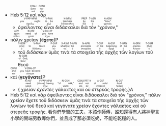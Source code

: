 - <rt>Heb 5:12</rt> <RUBY><ruby><ruby>καὶ<rt>καί</rt></ruby><rt>Even</rt></ruby><rt>CONJ</rt></RUBY> <RUBY><ruby><ruby>γὰρ<rt>γάρ</rt></ruby><rt>for</rt></ruby><rt>CONJ</rt></RUBY> 
	- <RUBY><ruby><ruby><em>ὀφείλοντες</em><rt>ὀφείλω</rt></ruby><rt>you ought</rt></ruby><rt>V-PAP-NPM</rt></RUBY> <RUBY><ruby><ruby><em>εἶναι</em><rt>εἰμί</rt></ruby><rt>to be</rt></ruby><rt>V-PAN</rt></RUBY> <RUBY><ruby><ruby>διδάσκαλοι<rt>διδάσκαλος</rt></ruby><rt>teachers</rt></ruby><rt>N-NPM</rt></RUBY> <RUBY><ruby><ruby>διὰ<rt>διά</rt></ruby><rt>by</rt></ruby><rt>PREP</rt></RUBY> <RUBY><ruby><ruby>τὸν<rt>ὁ</rt></ruby><rt>the</rt></ruby><rt>T-ASM</rt></RUBY> <RUBY><ruby><ruby>"χρόνον,"<rt>χρόνος</rt></ruby><rt>"time,"</rt></ruby><rt>N-ASM</rt></RUBY> 
- <RUBY><ruby><ruby>πάλιν<rt>πάλιν</rt></ruby><rt>again</rt></ruby><rt>ADV</rt></RUBY> <RUBY><ruby><ruby>χρείαν<rt>χρεία</rt></ruby><rt>need of</rt></ruby><rt>N-ASF</rt></RUBY> (<RUBY><ruby><ruby><strong>ἔχετε</strong><rt>ἔχω</rt></ruby><rt>you have</rt></ruby><rt>V-PAI-2P</rt></RUBY>)P 
	- <RUBY><ruby><ruby>τοῦ<rt>ὁ</rt></ruby><rt>[one]</rt></ruby><rt>T-GSN</rt></RUBY> <RUBY><ruby><ruby><em>διδάσκειν</em><rt>διδάσκω</rt></ruby><rt>to teach</rt></ruby><rt>V-PAN</rt></RUBY> <RUBY><ruby><ruby>ὑμᾶς<rt>σύ</rt></ruby><rt>you</rt></ruby><rt>P-2AP</rt></RUBY> <RUBY><ruby><ruby>τινὰ<rt>τις</rt></ruby><rt>what [is]</rt></ruby><rt>X-ASM</rt></RUBY> <RUBY><ruby><ruby>τὰ<rt>ὁ</rt></ruby><rt>the</rt></ruby><rt>T-APN</rt></RUBY> <RUBY><ruby><ruby>στοιχεῖα<rt>στοιχεῖον</rt></ruby><rt>principles</rt></ruby><rt>N-APN</rt></RUBY> <RUBY><ruby><ruby>τῆς<rt>ὁ</rt></ruby><rt>of the</rt></ruby><rt>T-GSF</rt></RUBY> <RUBY><ruby><ruby>ἀρχῆς<rt>ἀρχή</rt></ruby><rt>beginning</rt></ruby><rt>N-GSF</rt></RUBY> <RUBY><ruby><ruby>τῶν<rt>ὁ</rt></ruby><rt>of the</rt></ruby><rt>T-GPN</rt></RUBY> <RUBY><ruby><ruby>λογίων<rt>λόγιον</rt></ruby><rt>oracles</rt></ruby><rt>N-GPN</rt></RUBY> <RUBY><ruby><ruby>τοῦ<rt>ὁ</rt></ruby><rt>[the]</rt></ruby><rt>T-GSM</rt></RUBY> <RUBY><ruby><ruby>θεοῦ<rt>θεός</rt></ruby><rt>of God;</rt></ruby><rt>N-GSM</rt></RUBY> 
- <RUBY><ruby><ruby>καὶ<rt>καί</rt></ruby><rt>and</rt></ruby><rt>CONJ</rt></RUBY> (<RUBY><ruby><ruby><strong>γεγόνατε</strong><rt>γίνομαι</rt></ruby><rt>you have become</rt></ruby><rt>V-2RAI-2P</rt></RUBY>)P 
	- { <RUBY><ruby><ruby>χρείαν<rt>χρεία</rt></ruby><rt>need</rt></ruby><rt>N-ASF</rt></RUBY> <RUBY><ruby><ruby><em>ἔχοντες</em><rt>ἔχω</rt></ruby><rt>[those] having</rt></ruby><rt>V-PAP-NPM</rt></RUBY> <RUBY><ruby><ruby>γάλακτος<rt>γάλα</rt></ruby><rt>"of milk,"</rt></ruby><rt>N-GSN</rt></RUBY> <RUBY><ruby><ruby>καὶ<rt>καί</rt></ruby><rt>and</rt></ruby><rt>CONJ</rt></RUBY> <RUBY><ruby><ruby>οὐ<rt>οὐ</rt></ruby><rt>not</rt></ruby><rt>PRT-N</rt></RUBY> <RUBY><ruby><ruby>στερεᾶς<rt>στερεός</rt></ruby><rt>of solid</rt></ruby><rt>A-GSF</rt></RUBY> <RUBY><ruby><ruby>τροφῆς.<rt>τροφή</rt></ruby><rt>food.</rt></ruby><rt>N-GSF</rt></RUBY>}A
- Heb 5:12 καὶ γὰρ ὀφείλοντες εἶναι διδάσκαλοι διὰ τὸν "χρόνον," πάλιν χρείαν ἔχετε τοῦ διδάσκειν ὑμᾶς τινὰ τὰ στοιχεῖα τῆς ἀρχῆς τῶν λογίων τοῦ θεοῦ καὶ γεγόνατε χρείαν ἔχοντες γάλακτος καὶ οὐ στερεᾶς τροφῆς. 看你們學習的工夫，本該作師傅，誰知還得有人將神聖言小學的開端另教導你們，並且成了那必須吃奶，不能吃乾糧的人。 